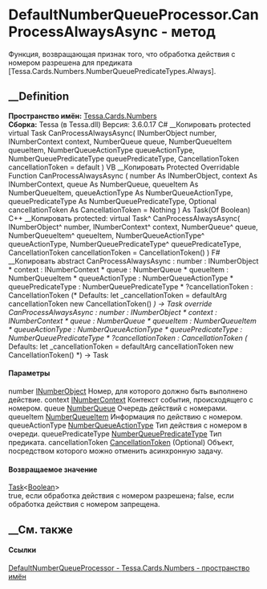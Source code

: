 # DefaultNumberQueueProcessor.CanProcessAlwaysAsync - метод
Функция, возвращающая признак того, что обработка действия с номером разрешена
для предиката [Tessa.Cards.Numbers.NumberQueuePredicateTypes.Always].
## __Definition
 **Пространство имён:** [Tessa.Cards.Numbers](N_Tessa_Cards_Numbers.htm)  
 **Сборка:** Tessa (в Tessa.dll) Версия: 3.6.0.17
C# __Копировать
     protected virtual Task<bool> CanProcessAlwaysAsync(
    	INumberObject number,
    	INumberContext context,
    	NumberQueue queue,
    	NumberQueueItem queueItem,
    	NumberQueueActionType queueActionType,
    	NumberQueuePredicateType queuePredicateType,
    	CancellationToken cancellationToken = default
    )
VB __Копировать
     Protected Overridable Function CanProcessAlwaysAsync ( 
    	number As INumberObject,
    	context As INumberContext,
    	queue As NumberQueue,
    	queueItem As NumberQueueItem,
    	queueActionType As NumberQueueActionType,
    	queuePredicateType As NumberQueuePredicateType,
    	Optional cancellationToken As CancellationToken = Nothing
    ) As Task(Of Boolean)
C++ __Копировать
     protected:
    virtual Task<bool>^ CanProcessAlwaysAsync(
    	INumberObject^ number, 
    	INumberContext^ context, 
    	NumberQueue^ queue, 
    	NumberQueueItem^ queueItem, 
    	NumberQueueActionType^ queueActionType, 
    	NumberQueuePredicateType^ queuePredicateType, 
    	CancellationToken cancellationToken = CancellationToken()
    )
F# __Копировать
     abstract CanProcessAlwaysAsync : 
            number : INumberObject * 
            context : INumberContext * 
            queue : NumberQueue * 
            queueItem : NumberQueueItem * 
            queueActionType : NumberQueueActionType * 
            queuePredicateType : NumberQueuePredicateType * 
            ?cancellationToken : CancellationToken 
    (* Defaults:
            let _cancellationToken = defaultArg cancellationToken new CancellationToken()
    *)
    -> Task<bool> 
    override CanProcessAlwaysAsync : 
            number : INumberObject * 
            context : INumberContext * 
            queue : NumberQueue * 
            queueItem : NumberQueueItem * 
            queueActionType : NumberQueueActionType * 
            queuePredicateType : NumberQueuePredicateType * 
            ?cancellationToken : CancellationToken 
    (* Defaults:
            let _cancellationToken = defaultArg cancellationToken new CancellationToken()
    *)
    -> Task<bool> 
#### Параметры
number [INumberObject](T_Tessa_Cards_Numbers_INumberObject.htm)
    Номер, для которого должно быть выполнено действие.
context [INumberContext](T_Tessa_Cards_Numbers_INumberContext.htm)
    Контекст события, происходящего с номером.
queue [NumberQueue](T_Tessa_Cards_Numbers_NumberQueue.htm)
    Очередь действий с номерами.
queueItem [NumberQueueItem](T_Tessa_Cards_Numbers_NumberQueueItem.htm)
    Информация по действию с номером.
queueActionType
[NumberQueueActionType](T_Tessa_Cards_Numbers_NumberQueueActionType.htm)
    Тип действия с номером в очереди.
queuePredicateType
[NumberQueuePredicateType](T_Tessa_Cards_Numbers_NumberQueuePredicateType.htm)
    Тип предиката.
cancellationToken
[CancellationToken](https://learn.microsoft.com/dotnet/api/system.threading.cancellationtoken)
(Optional)
    Объект, посредством которого можно отменить асинхронную задачу.
#### Возвращаемое значение
[Task](https://learn.microsoft.com/dotnet/api/system.threading.tasks.task-1)<[Boolean](https://learn.microsoft.com/dotnet/api/system.boolean)>  
true, если обработка действия с номером разрешена; false, если обработка
действия с номером запрещена.
## __См. также
#### Ссылки
[DefaultNumberQueueProcessor -
](T_Tessa_Cards_Numbers_DefaultNumberQueueProcessor.htm)
[Tessa.Cards.Numbers - пространство имён](N_Tessa_Cards_Numbers.htm)
